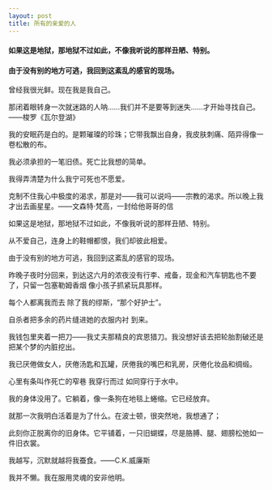 ```yaml
---
layout: post
title: 所有的亲爱的人
---
```

#### 如果这是地狱，那地狱不过如此，不像我听说的那样丑陋、特别。
#### 由于没有别的地方可逃，我回到这紊乱的感官的现场。
<!-- more -->
曾经我很光鲜。现在我是我自己。

那闭着眼转身一次就迷路的人呐……我们并不是要等到迷失……才开始寻找自己。——梭罗《瓦尔登湖》

我的安眠药是白的。是颗璀璨的珍珠；它带我飘出自身，我皮肤刺痛、陌异得像一卷松散的布。

我必须承担的一笔旧债。死亡比我想的简单。

我得弄清楚为什么我宁可死也不愿爱。

克制不住我心中极度的渴求，那是对——我可以说吗——宗教的渴求。所以晚上我才出去画星星。——文森特·梵高，一封给他哥哥的信

如果这是地狱，那地狱不过如此，不像我听说的那样丑陋、特别。

从不爱自己，连身上的鞋帽都恨，我们却彼此相爱。

由于没有别的地方可逃，我回到这紊乱的感官的现场。

昨晚子夜时分回来，到达这六月的浓夜没有行李、戒备，现金和汽车钥匙也不要了，只留一包塞勒姆香烟 像小孩子抓紧玩具那样。

每个人都离我而去 除了我的缪斯，“那个好护士”。

自杀者把多余的药片缝进她的衣服内衬 到来。

我钱包里夹着一把刀——我丈夫那精良的宾恩猎刀。我没想好该去把轮胎割破还是把某个梦的内脏挖出。

我已厌倦做女人，厌倦汤匙和瓦罐，厌倦我的嘴巴和乳房，厌倦化妆品和绸缎。

心里有条叫作死亡的窄巷 我穿行而过 如同穿行于水中。

我的身体没用了。它躺着，像一条狗在地毯上蜷缩。它已经放弃。

就那一次我明白活着是为了什么。在波士顿，很突然地，我想通了；

此刻你正脱离你的旧身体。它平铺着，一只旧蝴蝶，尽是胳膊、腿、翅膀松弛如一件旧衣裳。

我越写，沉默就越将我蚕食。——C.K.威廉斯

我并不懒。我在服用灵魂的安非他明。